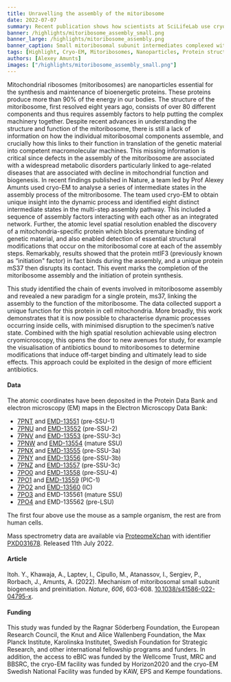 ```yaml
---
title: Unravelling the assembly of the mitoribosome
date: 2022-07-07
summary: Recent publication shows how scientists at SciLifeLab use cryo-EM to reveal the sequential steps involved in mitoribosome assembly. Data has been made publicly available.
banner: /highlights/mitoribosome_assembly_small.png
banner_large: /highlights/mitoribosome_assembly.png
banner_caption: Small mitoribosomal subunit intermediates complexed with auxiliary factors, revealing a sequential mechanism of assembly (Credit; Verena Resch).
tags: [Highlight, Cryo-EM, Mitoribosomes, Nanoparticles, Protein structures]
authors: [Alexey Amunts]
images: ["/highlights/mitoribosome_assembly_small.png"]
---
```


Mitochondrial ribosomes (mitoribosomes) are nanoparticles essential for the synthesis and maintenance of bioenergetic proteins. These proteins produce more than 90% of the energy in our bodies. The structure of the mitoribosome, first resolved eight years ago, consists of over 80 different components and thus requires assembly factors to help putting the complex machinery together. Despite recent advances in understanding the structure and function of the mitoribosome, there is still a lack of information on how the individual mitoribosomal components assemble, and crucially how this links to their function in translation of the genetic material into competent macromolecular machines. This missing information is critical since defects in the assembly of the mitoribosome are associated with a widespread metabolic disorders particularly linked to age-related diseases that are associated with decline in mitochondrial function and biogenesis.
In recent findings published in Nature, a team led by Prof Alexey Amunts used cryo-EM to analyse a series of intermediate states in the assembly process of the mitroribosome. The team used cryo-EM to obtain unique insight into the dynamic process and identified eight distinct intermediate states in the multi-step assembly pathway. This included a sequence of assembly factors interacting with each other as an integrated network. Further, the atomic level spatial resolution enabled the discovery of a mitochondria-specific protein which blocks premature binding of genetic material, and also enabled detection of essential structural modifications that occur on the mitoribosomal core at each of the assembly steps.
Remarkably, results showed that the protein mtIF3 (previously known as “initiation" factor) in fact binds during the assembly, and a unique protein mS37 then disrupts its contact. This event marks the completion of the mitoribosome assembly and the initiation of protein synthesis.

This study identified the chain of events involved in mitoribosome assembly and revealed a new paradigm for a single protein, ms37, linking the assembly to the function of the mitoribosome. The data collected support a unique function for this protein in cell mitochondria. More broadly, this work demonstrates that it is now possible to characterise dynamic processes occurring inside cells, with minimised disruption to the specimen’s native state. Combined with the high spatial resolution achievable using electron cryomicroscopy, this opens the door to new avenues for study, for example the visualisation of antibiotics bound to mitoribosomes to determine modifications that induce off-target binding and ultimately lead to side effects. This approach could be exploited in the design of more efficient antibiotics.

#### Data

The atomic coordinates have been deposited in the Protein Data Bank and electron microscopy (EM) maps in the Electron Microscopy Data Bank:

* [7PNT](https://doi.org/10.2210/pdb7PNT/pdb) and [EMD-13551](https://www.ebi.ac.uk/emdb/EMD-13551) (pre-SSU-1)
* [7PNU](https://doi.org/10.2210/pdb7PNU/pdb) and [EMD-13552](https://www.ebi.ac.uk/emdb/EMD-13552) (pre-SSU-2)
* [7PNV](https://doi.org/10.2210/pdb7PNV/pdb) and [EMD-13553](https://www.ebi.ac.uk/emdb/EMD-13553) (pre-SSU-3c)
* [7PNW](https://www.wwpdb.org/pdb?id=pdb_00007pnw) and [EMD-13554](https://www.ebi.ac.uk/emdb/EMD-13554) (mature SSU)
* [7PNX](https://www.wwpdb.org/pdb?id=pdb_00007pnx) and [EMD-13555](https://www.ebi.ac.uk/emdb/EMD-13555) (pre-SSU-3a)
* [7PNY](https://www.wwpdb.org/pdb?id=pdb_00007pny) and [EMD-13556](https://www.ebi.ac.uk/emdb/EMD-13556) (pre-SSU-3b)
* [7PNZ](https://www.wwpdb.org/pdb?id=pdb_00007pnz) and [EMD-13557](https://www.ebi.ac.uk/emdb/EMD-13557) (pre-SSU-3c)
* [7PO0](https://www.wwpdb.org/pdb?id=pdb_00007po0) and [EMD-13558](https://www.ebi.ac.uk/emdb/EMD-13558) (pre-SSU-4)
* [7PO1](https://www.wwpdb.org/pdb?id=pdb_00007po1) and [EMD-13559](https://www.ebi.ac.uk/emdb/EMD-13559) (PIC-1)
* [7PO2](https://www.wwpdb.org/pdb?id=pdb_00007po2) and [EMD-13560](https://www.ebi.ac.uk/emdb/EMD-13560) (IC)
* [7PO3](https://www.wwpdb.org/pdb?id=pdb_00007po3) and EMD-135561 (mature SSU)
* [7PO4](https://www.wwpdb.org/pdb?id=pdb_00007po4) and EMD-135562 (pre-LSU)

The first four above use the mouse as a sample organism, the rest are from human cells.

Mass spectrometry data are available via [ProteomeXchan](http://proteomecentral.proteomexchange.org/) with identifier [PXD031678](http://proteomecentral.proteomexchange.org/cgi/GetDataset?ID=PXD031678). Released 11th July 2022.

#### Article

Itoh. Y., Khawaja, A., Laptev, I., Cipullo, M., Atanassov, I., Sergiev, P., Rorbach, J., Amunts, A. (2022). Mechanism of mitoribosomal small subunit biogenesis and preinitiation. *Nature*, *606*, 603-608. [10.1038/s41586-022-04795-x](https://doi.org/10.1038/s41586-022-04795-x).

#### Funding

This study was funded by the Ragnar Söderberg Foundation, the European Research Council, the Knut and Alice Wallenberg Foundation, the Max Planck Institute, Karolinska Institutet, Swedish Foundation for Strategic Research, and other international fellowship programs and funders. In addition, the access to eBIC was funded by the Wellcome Trust, MRC and BBSRC, the cryo-EM facility was funded by Horizon2020 and the cryo-EM Swedish National Facility was funded by KAW, EPS and Kempe foundations.
